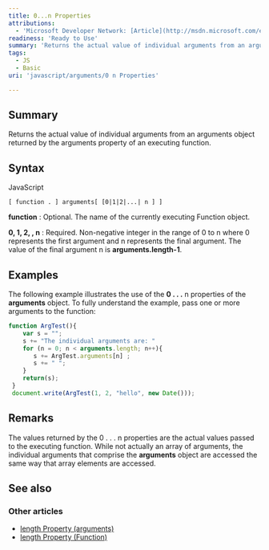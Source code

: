 ```yaml
---
title: 0...n Properties
attributions:
  - 'Microsoft Developer Network: [Article](http://msdn.microsoft.com/en-us/library/ie/bb79e676(v=vs.94).aspx)'
readiness: 'Ready to Use'
summary: 'Returns the actual value of individual arguments from an arguments object returned by the arguments property of an executing function.'
tags:
  - JS
  - Basic
uri: 'javascript/arguments/0 n Properties'

---
```

## <span>Summary</span>

Returns the actual value of individual arguments from an arguments object returned by the arguments property of an executing function.

## <span>Syntax</span>

<span class="language">JavaScript</span>

    [ function . ] arguments[ [0|1|2|...| n ] ]

**function**
:   Optional. The name of the currently executing Function object.

**0, 1, 2, , n**
:   Required. Non-negative integer in the range of 0 to n where 0 represents the first argument and n represents the final argument. The value of the final argument n is **arguments.length-1**.

## <span>Examples</span>

The following example illustrates the use of the **0 . . .** n properties of the **arguments** object. To fully understand the example, pass one or more arguments to the function:

``` js
function ArgTest(){
    var s = "";
    s += "The individual arguments are: "
    for (n = 0; n < arguments.length; n++){
       s += ArgTest.arguments[n] ;
       s += " ";
    }
    return(s);
 }
 document.write(ArgTest(1, 2, "hello", new Date()));
```

## <span>Remarks</span>

The values returned by the 0 . . . n properties are the actual values passed to the executing function. While not actually an array of arguments, the individual arguments that comprise the **arguments** object are accessed the same way that array elements are accessed.

## <span>See also</span>

### <span>Other articles</span>

-   [length Property (arguments)](/javascript/arguments/length)
-   [length Property (Function)](/javascript/Function/length)

